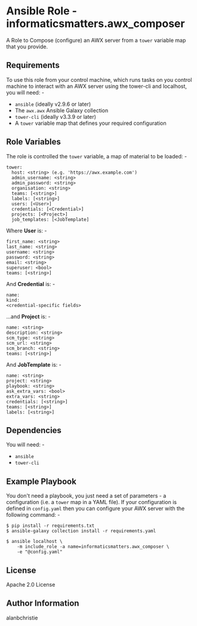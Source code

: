 Ansible Role - informaticsmatters.awx_composer
==============================================

A Role to Compose (configure) an AWX server from a `tower` variable map that
you provide.

Requirements
------------

To use this role from your control machine, which runs tasks
on you control machine to interact with an AWX server using the tower-cli
and localhost, you will need: -

- `ansible` (ideally v2.9.6 or later)
- The `awx.awx` Ansible Galaxy collection
- `tower-cli` (ideally v3.3.9 or later)
- A `tower` variable map that defines your required configuration

Role Variables
--------------

The role is controlled the `tower` variable, a map of material to be loaded: -

    tower:
      host: <string> (e.g. 'https://awx.example.com')
      admin_username: <string>
      admin_password: <string>
      organisation: <string>
      teams: [<string>]
      labels: [<string>]
      users: [<User>]
      credentials: [<Credential>]
      projects: [<Project>]
      job_templates: [<JobTemplate]
    
Where **User** is: -

    first_name: <string>
    last_name: <string>
    username: <string>
    password: <string>
    email: <string>
    superuser: <bool>
    teams: [<string>]
 
And **Credential** is: -

    name:
    kind:
    <credential-specific fields>

...and **Project** is: -

    name: <string>
    description: <string>
    scm_type: <string>
    scm_url: <string>
    scm_branch: <string>
    teams: [<string>]

And **JobTemplate** is: -

    name: <string>
    project: <string>
    playbook: <string>
    ask_extra_vars: <bool>
    extra_vars: <string>
    credentials: [<string>]
    teams: [<string>]
    labels: [<string>]

Dependencies
------------

You will need: -

-   `ansible`
-   `tower-cli`

Example Playbook
----------------

You don't need a playbook, you just need a set of parameters - a configuration
(i.e. a `tower` map in a YAML file). If your configuration is defined in
`config.yaml` then you can configure your AWX server with the following
command: -

    $ pip install -r requirements.txt
    $ ansible-galaxy collection install -r requirements.yaml
    
    $ ansible localhost \
        -m include_role -a name=informaticsmatters.awx_composer \
        -e "@config.yaml"

License
-------

Apache 2.0 License

Author Information
------------------

alanbchristie
